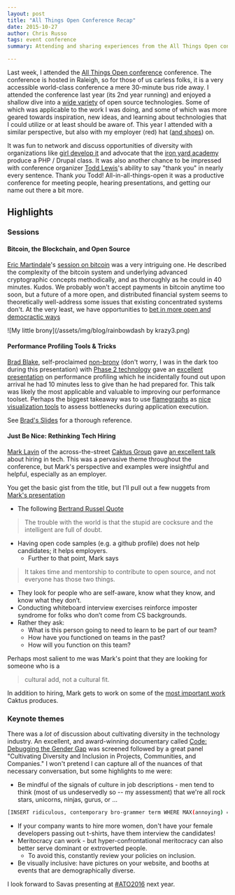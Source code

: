 ```yaml
---
layout: post
title: "All Things Open Conference Recap"
date: 2015-10-27
author: Chris Russo
tags: event conference
summary: Attending and sharing experiences from the All Things Open conference.

---
```


Last week, I attended the
[All Things Open conference](http://allthingsopen.org/) conference. The
conference is hosted in Raleigh, so for those of us carless folks, it is a very
accessible world-class conference a mere 30-minute bus ride away. I attended
the conference last year (its 2nd year running) and enjoyed a shallow dive
into a [wide variety](http://allthingsopen.org/schedule/) of open source
technologies. Some of which was applicable to the work I was doing, and some of
which was more geared towards inspiration, new ideas, and learning about
technologies that I could utilize or at least should be aware of. This
year I attended with a similar perspective, but also with my employer (red) hat
([and shoes](https://twitter.com/Savas_Labs/status/656108971175116801)) on.

It was fun to network and discuss opportunities of diversity with organizations
like [girl develop it](https://www.girldevelopit.com/) and advocate that the
[iron yard academy](http://theironyard.com/locations/durham/)
produce a PHP / Drupal class. It was also another chance to be impressed with
conference organizer [Todd Lewis](https://twitter.com/toddlew)'s ability to say
"thank you" in nearly every sentence. Thank _you_ Todd! All-in-all-things-open
it was a productive conference for meeting people, hearing presentations, and
getting our name out there a bit more.

## Highlights

### Sessions

#### Bitcoin, the Blockchain, and Open Source
[Eric Martindale](https://twitter.com/martindale?lang=en)'s
[session on bitcoin](http://allthingsopen.org/talks/bitcoin-the-blockchain-and-open-source/)
was a very intriguing one. He described the complexity of the bitcoin system and
underlying advanced cryptographic concepts methodically, and as thoroughly
as he could in 40 minutes. Kudos. We probably won't accept payments in bitcoin
anytime too soon, but a future of a more open, and distributed financial system
seems to theoretically well-address some issues that existing concentrated
systems don't. At the very least, we have opportunities to
[bet in more open and democractic ways](http://www.augur.net/)

![My little brony](/assets/img/blog/rainbowdash by krazy3.png)

#### Performance Profiling Tools & Tricks
[Brad Blake](https://www.phase2technology.com/brad-blake/), self-proclaimed
[non-brony](http://whatisabrony.com/) (don't worry, I was in the dark too during
this presentation) with [Phase 2
technology](https://www.phase2technology.com/) gave an
[excellent presentation](http://allthingsopen.org/talks/performance-profiling-tools-tricks)
on performance profiling which he incidentally found out upon arrival he had 10
minutes less to give than he had prepared for. This talk was likely the most
applicable and valuable to improving our performance toolset. Perhaps the
biggest takeaway was to use
[flamegraphs](https://github.com/brendangregg/FlameGraph) as [nice visualization
tools](https://github.com/msonnabaum/xhprof-flamegraphs) to assess bottlenecks
during application execution.

See [Brad's Slides](http://www.slideshare.net/Phase2Technology/performance-profiling-tools-and-tricks)
for a thorough reference.

#### Just Be Nice: Rethinking Tech Hiring

[Mark Lavin](https://twitter.com/DrOhYes) of the across-the-street
[Caktus Group](https://www.caktusgroup.com/) gave [an excellent
talk](http://allthingsopen.org/talks/just-be-nice-rethinking-tech-hiring/)
about hiring in tech. This was a pervasive theme throughout the conference,
but Mark's perspective and examples were insightful and helpful, especially as
an employer.

You get the basic gist from the title, but I'll pull out a few nuggets from
[Mark's presentation](http://talks.caktusgroup.com/all-things-open/2015/hiring/#/1)

+ The following [Bertrand Russel Quote](http://talks.caktusgroup.com/all-things-open/2015/hiring/#/13)

> The trouble with the world is that the stupid are cocksure and the intelligent are full of doubt.

+ Having open code samples (e.g. a github profile) does not help candidates;
it helps employers.
  + Further to that point, Mark says

> It takes time and mentorship to contribute to open source, and not everyone
has those two things.

+ They look for people who are self-aware, know what they know, and know what
they don’t.
+ Conducting whiteboard interview exercises reinforce imposter syndrome for
folks who don’t come from CS backgrounds.
+ Rather they ask:
  + What is this person going to need to learn to be part of our team?
  + How have you functioned on teams in the past?
  + How will you function on this team?

Perhaps most salient to me was Mark's point that they are looking for someone
who is a

> cultural add, not a cultural fit.

In addition to hiring, Mark gets to work on some of the
[most important work](https://github.com/caktus/taytay) Caktus produces.

### Keynote themes
There was a _lot_ of discussion about cultivating diversity in the technology
industry. An excellent, and award-winning documentary called
[Code: Debugging the Gender Gap](http://www.codedocumentary.com/)
was screened followed by a great panel "Cultivating Diversity and Inclusion in
Projects, Communities, and Companies." I won't pretend I can capture all
of the nuances of that necessary conversation, but some highlights to me were:

+ Be mindful of the signals of culture in job descriptions - men tend to think
(most of us undeservedly so -- my assessment) that we're all rock stars,
unicorns, ninjas, gurus, or ...

```bash
[INSERT ridiculous, contemporary bro-grammer term WHERE MAX(annoying) = TRUE;]
```

+ If your company wants to hire more women, don't have your female developers
passing out t-shirts, have them interview the candidates!
+ Meritocracy can work - but hyper-confrontational meritocracy can also better
serve dominant or extroverted people.
  + To avoid this, constantly review your policies on inclusion.
+ Be visually inclusive: have pictures on your website, and booths at events
that are demographically diverse.

I look forward to Savas presenting at
[#ATO2016](https://twitter.com/hashtag/ATO2016?src=hash) next year.
